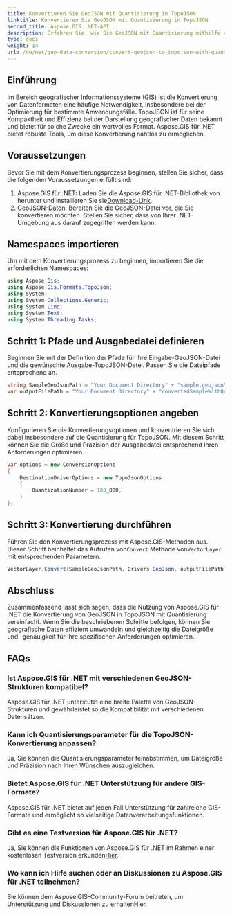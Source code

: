 ```yaml
---
title: Konvertieren Sie GeoJSON mit Quantisierung in TopoJSON
linktitle: Konvertieren Sie GeoJSON mit Quantisierung in TopoJSON
second_title: Aspose.GIS .NET-API
description: Erfahren Sie, wie Sie GeoJSON mit Quantisierung mithilfe von Aspose.GIS für .NET effizient in TopoJSON konvertieren und so die Dateigröße und -genauigkeit optimieren.
type: docs
weight: 14
url: /de/net/geo-data-conversion/convert-geojson-to-topojson-with-quantization/
---
```

## Einführung
Im Bereich geografischer Informationssysteme (GIS) ist die Konvertierung von Datenformaten eine häufige Notwendigkeit, insbesondere bei der Optimierung für bestimmte Anwendungsfälle. TopoJSON ist für seine Kompaktheit und Effizienz bei der Darstellung geografischer Daten bekannt und bietet für solche Zwecke ein wertvolles Format. Aspose.GIS für .NET bietet robuste Tools, um diese Konvertierung nahtlos zu ermöglichen.
## Voraussetzungen
Bevor Sie mit dem Konvertierungsprozess beginnen, stellen Sie sicher, dass die folgenden Voraussetzungen erfüllt sind:
1.  Aspose.GIS für .NET: Laden Sie die Aspose.GIS für .NET-Bibliothek von herunter und installieren Sie sie[Download-Link](https://releases.aspose.com/gis/net/).
2. GeoJSON-Daten: Bereiten Sie die GeoJSON-Datei vor, die Sie konvertieren möchten. Stellen Sie sicher, dass von Ihrer .NET-Umgebung aus darauf zugegriffen werden kann.

## Namespaces importieren
Um mit dem Konvertierungsprozess zu beginnen, importieren Sie die erforderlichen Namespaces:
```csharp
using Aspose.Gis;
using Aspose.Gis.Formats.TopoJson;
using System;
using System.Collections.Generic;
using System.Linq;
using System.Text;
using System.Threading.Tasks;
```
## Schritt 1: Pfade und Ausgabedatei definieren
Beginnen Sie mit der Definition der Pfade für Ihre Eingabe-GeoJSON-Datei und die gewünschte Ausgabe-TopoJSON-Datei. Passen Sie die Dateipfade entsprechend an.
```csharp
string SampleGeoJsonPath = "Your Document Directory" + "sample.geojson";
var outputFilePath = "Your Document Directory" + "convertedSampleWithQuantization_out.topojson";
```
## Schritt 2: Konvertierungsoptionen angeben
Konfigurieren Sie die Konvertierungsoptionen und konzentrieren Sie sich dabei insbesondere auf die Quantisierung für TopoJSON. Mit diesem Schritt können Sie die Größe und Präzision der Ausgabedatei entsprechend Ihren Anforderungen optimieren.
```csharp
var options = new ConversionOptions
{
    DestinationDriverOptions = new TopoJsonOptions
    {
        QuantizationNumber = 100_000,
    }
};
```
## Schritt 3: Konvertierung durchführen
 Führen Sie den Konvertierungsprozess mit Aspose.GIS-Methoden aus. Dieser Schritt beinhaltet das Aufrufen von`Convert` Methode von`VectorLayer` mit entsprechenden Parametern.
```csharp
VectorLayer.Convert(SampleGeoJsonPath, Drivers.GeoJson, outputFilePath, Drivers.TopoJson, options);
```

## Abschluss
Zusammenfassend lässt sich sagen, dass die Nutzung von Aspose.GIS für .NET die Konvertierung von GeoJSON in TopoJSON mit Quantisierung vereinfacht. Wenn Sie die beschriebenen Schritte befolgen, können Sie geografische Daten effizient umwandeln und gleichzeitig die Dateigröße und -genauigkeit für Ihre spezifischen Anforderungen optimieren.
## FAQs
### Ist Aspose.GIS für .NET mit verschiedenen GeoJSON-Strukturen kompatibel?
Aspose.GIS für .NET unterstützt eine breite Palette von GeoJSON-Strukturen und gewährleistet so die Kompatibilität mit verschiedenen Datensätzen.
### Kann ich Quantisierungsparameter für die TopoJSON-Konvertierung anpassen?
Ja, Sie können die Quantisierungsparameter feinabstimmen, um Dateigröße und Präzision nach Ihren Wünschen auszugleichen.
### Bietet Aspose.GIS für .NET Unterstützung für andere GIS-Formate?
Aspose.GIS für .NET bietet auf jeden Fall Unterstützung für zahlreiche GIS-Formate und ermöglicht so vielseitige Datenverarbeitungsfunktionen.
### Gibt es eine Testversion für Aspose.GIS für .NET?
 Ja, Sie können die Funktionen von Aspose.GIS für .NET im Rahmen einer kostenlosen Testversion erkunden[Hier](https://releases.aspose.com/).
### Wo kann ich Hilfe suchen oder an Diskussionen zu Aspose.GIS für .NET teilnehmen?
 Sie können dem Aspose.GIS-Community-Forum beitreten, um Unterstützung und Diskussionen zu erhalten[Hier](https://forum.aspose.com/c/gis/33).